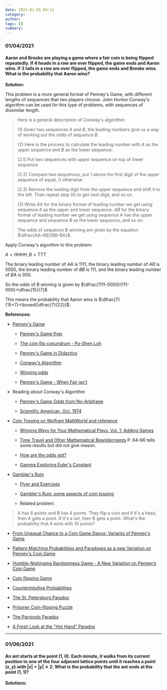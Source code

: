```yaml
---
date: 2021-01-01 04:12
category:
author:
tags: []
summary:
---
```


### 01/04/2021

#### Aaron and Brooke are playing a game where a fair coin is being flipped repeatedly. If 4 heads in a row are ever flipped, the game ends and Aaron wins. If 3 tails in a row are ever flipped, the game ends and Brooke wins. What is the probability that Aaron wins?

**Solution:**

This problem is a more general format of Penney's Game, with different lengths of sequences that two players choose. John Horton Conway's algorithm can be used for this type of problems, with sequences of dissimilar length.

> Here is a general description of Conway's algorithm:
>
> (1) Given two sequences $A$ and $B$, the leading numbers give us a way of working out the odds of sequence $B$.
>
> (2) Here is the process to calculate the leading number with $A$ as the upper sequence and $B$ as the lower sequence:
>
> (2.1) Put two sequences with upper sequence on top of lower sequence
>
> (2.2) Compare two sequences, put 1 above the first digit of the upper sequence of equal, 0 otherwise
>
> (2.3) Remove the leading digit from the upper sequence and shift it to the left. Then repeat step (II) to get next digit, and so on.
>
> (3) Write $AA$ for the binary format of leading number we get using sequence $A$ as the upper and lower sequence. $AB$ for the binary format of leading number we get using sequence $A$ has the upper sequence and sequence $B$ as the lower sequence, and so on.
>
> The odds of sequence $B$ winning are given by the equation $\dfrac{AA-AB}{BB-BA}$.

Apply Conway's algorithm to this problem:

$A=HHHH, B=TTT$

The binary leading number of $AA$ is 1111, the binary leading number of $AB$ is 0000, the binary leading number of $BB$ is 111, and the binary leading number of $BA$ is 000.

So the odds of $B$ winning is given by $\dfrac{1111-0000}{111-000}=\dfrac{15}{7}$

This means the probability that Aaron wins is $\dfrac{7}{15+7}=\boxed{\dfrac{7}{22}}$.

**References:**

* [Penney's Game](https://en.wikipedia.org/wiki/Penney%27s_game)

  * [Penney's Game flyer](/assets/files/penney_game/penney_game.pdf)

  * [The coin flip conundrum - Po-Shen Loh](https://www.youtube.com/watch?v=IAiNqQi30-Y)

  * [Penney's Game in Didactics](/assets/files/penney_game/penney_game_in_didactics.pdf)

  * [Conway's Algorithm](https://penneyante.weebly.com/conways-algorithm.html)

  * [Winning odds](https://plus.maths.org/content/os/issue55/features/nishiyama/index)

  * [Penney's Game - When Fair isn't](https://www.youtube.com/watch?v=rfzG7Iomfrg)

* Reading about Conway's Algorithm

  * [Penney's Game Odds from No-Arbitrage](/assets/files/penney_game/penneys_game_odds_from_no-arbitrage.pdf)

  * [Scientific American, Oct. 1974](/assets/files/penney_game/1974-10-01_Scientific_American.pdf)

* [Coin Tossing on Wolfram MathWorld and reference](https://mathworld.wolfram.com/CoinTossing.html)

  * [Winning Ways for Your Mathematical Plays, Vol. 1: Adding Games](/assets/files/penney_game/Winning_Ways_for_Your_Mathematical_Plays_V1.pdf)

  * [Time Travel and Other Mathematical Bewilderments](/assets/files/penney_game/Time_Travel_and_Other_Mathematical_Bewilderments.pdf) P. 64-66 tells some results but did not give reason.

  * [How are the odds got?](http://catlin.casinocitytimes.com/article/penneys-game-57864)

  * [Gamma Exploring Euler's Constant](/assets/files/penney_game/Gamma_Exploring_Eulers_Constant.pdf)

* [Gambler's Ruin](https://en.wikipedia.org/wiki/Gambler%27s_ruin)

  * [Flyer and Exercises](/assets/files/penney_game/gamblers_ruin.pdf)

  * [Gambler's Ruin: some aspects of coin tossing](/assets/files/penney_game/gamblers_ruin_some_aspects_of_coin_tossing.pdf)

  * Related problem:

> A has 6 points and B has 4 points. They flip a coin and if it's a head, then A gets a point. If it's a tail, then B gets a point. What's the probability that A wins with 10 points?

* [From Unequal Chance to a Coin Game Dance: Variants of Penney's Game](/assets/files/penney_game/from_unequal_chance_to_a_coin_game_dance_variants_of_penneys_game.pdf)

* [Pattern Matching Probabilities and Paradoxes as a new Variation on Penney's Coin Game](/assets/files/penney_game/pattern_matching_probabilities_and_paradoxes_as_a_new_variation_on_penney_coin_game.pdf)

* [Humble-Nishiyama Randomness Game - A New Variation on Penney’s Coin Game](humble-nishiyama_randomness_game-a_new_variation_on_penneys_coin_game.pdf)

* [Coin flipping Game](https://laurentlessard.com/bookproofs/a-coin-flipping-game/)

* [Counterintuitive Probabilities](/assets/files/penney_game/counterintuitive_probabilities.pdf)

* [The St. Petersburg Paradox](https://plato.stanford.edu/entries/paradox-stpetersburg/)

* [Prisoner Coin-flipping Puzzle](http://varianceexplained.org/r/riddler-prisoner-flip/)

* [The Parrondo Paradox](http://math.oxford.emory.edu/site/home/futurePages/excelProjectParrondoParadox/)

* [A Fresh Look at the "Hot Hand" Paradox](/assets/files/penney_game/a_fresh_look_at_the_hot_hand_paradox.pdf)

---

### 01/06/2021

#### An ant starts at the point $(1, 0)$. Each minute, it walks from its current position to one of the four adjacent lattice points until it reaches a point $(x, y)$ with $|x| + |y| \ge 2$. What is the probability that the ant ends at the point $(1, 1)?$

**Solutions:**

